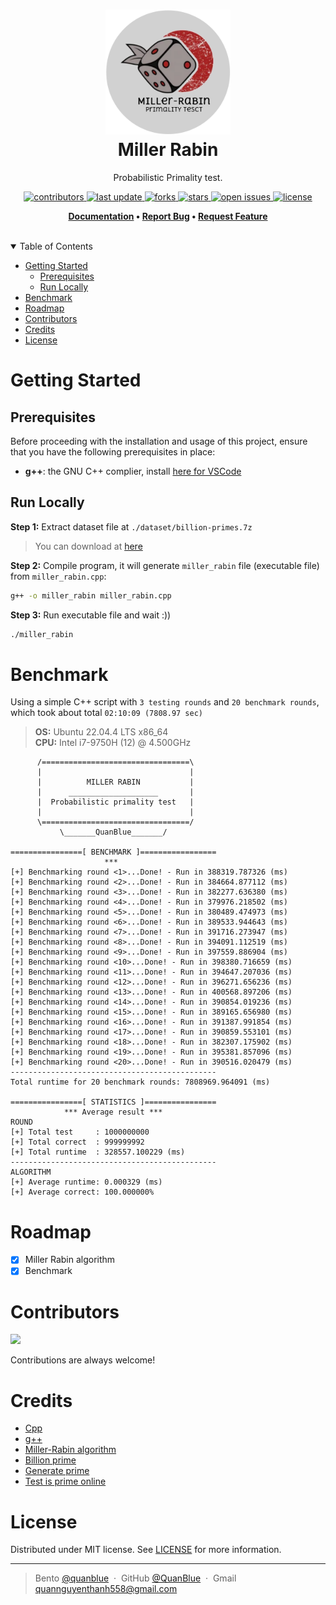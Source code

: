 <h1 align="center">
  <img src="assets/miller-rabin-logo.png" alt="icon" width="200"></img>
  <br>
  <b>Miller Rabin</b>
</h1>

<p align="center">Probabilistic Primality test.</p>

<!-- Badges -->
<p align="center">
  <a href="https://github.com/QuanBlue/miller-rabin/graphs/contributors">
    <img src="https://img.shields.io/github/contributors/QuanBlue/miller-rabin" alt="contributors" />
  </a>
  <a href="">
    <img src="https://img.shields.io/github/last-commit/QuanBlue/miller-rabin" alt="last update" />
  </a>
  <a href="https://github.com/QuanBlue/miller-rabin/network/members">
    <img src="https://img.shields.io/github/forks/QuanBlue/miller-rabin" alt="forks" />
  </a>
  <a href="https://github.com/QuanBlue/miller-rabin/stargazers">
    <img src="https://img.shields.io/github/stars/QuanBlue/miller-rabin" alt="stars" />
  </a>
  <a href="https://github.com/QuanBlue/miller-rabin/issues/">
    <img src="https://img.shields.io/github/issues/QuanBlue/miller-rabin" alt="open issues" />
  </a>
  <a href="https://github.com/QuanBlue/miller-rabin/blob/main/LICENSE">
    <img src="https://img.shields.io/github/license/QuanBlue/miller-rabin.svg" alt="license" />
  </a>
</p>

<p align="center">
  <b>
    <a href="https://github.com/QuanBlue/miller-rabin">Documentation</a> •
    <a href="https://github.com/QuanBlue/miller-rabin/issues/">Report Bug</a> •
    <a href="https://github.com/QuanBlue/miller-rabin/issues/">Request Feature</a>
  </b>
</p>

<br />

<details open>
<summary>Table of Contents</summary>

-  [Getting Started](#getting-started)
   -  [Prerequisites](#prerequisites)
   -  [Run Locally](#run-locally)
-  [Benchmark](#benchmark)
-  [Roadmap](#roadmap)
-  [Contributors](#contributors)
-  [Credits](#credits)
-  [License](#license)

# Getting Started

## Prerequisites

Before proceeding with the installation and usage of this project, ensure that you have the following prerequisites in place:

-  **g++**: the GNU C++ complier, install [here for VSCode](https://code.visualstudio.com/docs/cpp/config-mingw)

## Run Locally

**Step 1:** Extract dataset file at `./dataset/billion-primes.7z`

> You can download at [here](https://github.com/bauripalash/bpp?fbclid=IwAR0z5uRxI1fYtzv9THQb5gK9iGbNGbEhZXM6av7V26RSVVOwcLU79AcAYlA_aem_AR9i2LabMtvQqOqQlC2kkDWeMgFsbRFR5XC9axt7Q_q6G3IbwCCDX9wqDMobiJ_M_UZFfk3cQsL3JQX2wo7btHh-)

**Step 2:** Compile program, it will generate `miller_rabin` file (executable file) from `miller_rabin.cpp`:

```bash
g++ -o miller_rabin miller_rabin.cpp
```

**Step 3:** Run executable file and wait :))

```bash
./miller_rabin
```

# Benchmark

Using a simple C++ script with `3 testing rounds` and `20 benchmark rounds`, which took about total `02:10:09 (7808.97 sec)`

> **OS:** Ubuntu 22.04.4 LTS x86_64  
> **CPU:** Intel i7-9750H (12) @ 4.500GHz

```
      /=================================\
      |                                 |
      |          MILLER RABIN           |
      |      ____________________       |
      |  Probabilistic primality test   |
      |                                 |
      \=================================/
           \_______QuanBlue_______/

================[ BENCHMARK ]=================
                     ***
[+] Benchmarking round <1>...Done! - Run in 388319.787326 (ms)
[+] Benchmarking round <2>...Done! - Run in 384664.877112 (ms)
[+] Benchmarking round <3>...Done! - Run in 382277.636380 (ms)
[+] Benchmarking round <4>...Done! - Run in 379976.218502 (ms)
[+] Benchmarking round <5>...Done! - Run in 380489.474973 (ms)
[+] Benchmarking round <6>...Done! - Run in 389533.944643 (ms)
[+] Benchmarking round <7>...Done! - Run in 391716.273947 (ms)
[+] Benchmarking round <8>...Done! - Run in 394091.112519 (ms)
[+] Benchmarking round <9>...Done! - Run in 397559.886904 (ms)
[+] Benchmarking round <10>...Done! - Run in 398380.716659 (ms)
[+] Benchmarking round <11>...Done! - Run in 394647.207036 (ms)
[+] Benchmarking round <12>...Done! - Run in 396271.656236 (ms)
[+] Benchmarking round <13>...Done! - Run in 400568.897206 (ms)
[+] Benchmarking round <14>...Done! - Run in 390854.019236 (ms)
[+] Benchmarking round <15>...Done! - Run in 389165.656980 (ms)
[+] Benchmarking round <16>...Done! - Run in 391387.991854 (ms)
[+] Benchmarking round <17>...Done! - Run in 390859.553101 (ms)
[+] Benchmarking round <18>...Done! - Run in 382307.175902 (ms)
[+] Benchmarking round <19>...Done! - Run in 395381.857096 (ms)
[+] Benchmarking round <20>...Done! - Run in 390516.020479 (ms)
----------------------------------------------
Total runtime for 20 benchmark rounds: 7808969.964091 (ms)

================[ STATISTICS ]================
            *** Average result ***
ROUND
[+] Total test     : 1000000000
[+] Total correct  : 999999992
[+] Total runtime  : 328557.100229 (ms)
----------------------------------------------
ALGORITHM
[+] Average runtime: 0.000329 (ms)
[+] Average correct: 100.000000%
```

# Roadmap

-  [x] Miller Rabin algorithm
-  [x] Benchmark

# Contributors

<a href="https://github.com/QuanBlue/miller-rabin/graphs/contributors">
  <img src="https://contrib.rocks/image?repo=QuanBlue/miller-rabin" />
</a>

Contributions are always welcome!

# Credits

-  [Cpp](https://www.cplusplus.com/)
-  [g++](https://gcc.gnu.org/)
-  [Miller-Rabin algorithm](https://en.wikipedia.org/wiki/Miller%E2%80%93Rabin_primality_test)
-  [Billion prime](https://github.com/bauripalash/bpp?fbclid=IwAR0z5uRxI1fYtzv9THQb5gK9iGbNGbEhZXM6av7V26RSVVOwcLU79AcAYlA_aem_AR9i2LabMtvQqOqQlC2kkDWeMgFsbRFR5XC9axt7Q_q6G3IbwCCDX9wqDMobiJ_M_UZFfk3cQsL3JQX2wo7btHh-)
-  [Generate prime](https://bigprimes.org/)
-  [Test is prime online](https://www.dcode.fr/primality-test)

# License

Distributed under MIT license. See
[LICENSE](./LICENSE) for more
information.

---

> Bento [@quanblue](https://bento.me/quanblue) &nbsp;&middot;&nbsp;
> GitHub [@QuanBlue](https://github.com/QuanBlue) &nbsp;&middot;&nbsp; Gmail quannguyenthanh558@gmail.com
